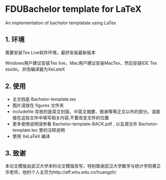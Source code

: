 # FDUBachelor template for LaTeX
An implementation of bachelor templatate using LaTex

## 1. 环境

需要安装Tex Live软件环境，最好安装最新版本

Windows用户建议安装Tex live，Mac用户建议安装MacTex，然后安装IDE Tex stuido，并改编译器为XeLateX

## 2. 使用

* 主文档是 Bachelor-template.tex
* 图片请放在 figures 文件夹
* includefile 存放的是英文封面、中英文摘要、致谢等等正文以外的部分。请直接在这些文件中填写相关内容,不要改变文件的位置
* 更多使用说明请参看 Bachelor-template-BACK.pdf , 以及源文件 Bachelor-template.tex 里的注释说明
* 使用 XeLaTeX 编译



## 3. 致谢

本论文模版由武汉大学本科论文模版改写，特别致谢武汉大学数学与统计学院黄正华老师，他的个人主页为http://aff.whu.edu.cn/huangzh/

